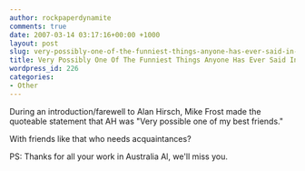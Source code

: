 ```yaml
---
author: rockpaperdynamite
comments: true
date: 2007-03-14 03:17:16+00:00 +1000
layout: post
slug: very-possibly-one-of-the-funniest-things-anyone-has-ever-said-in-my-prescence
title: Very Possibly One Of The Funniest Things Anyone Has Ever Said In My Prescence
wordpress_id: 226
categories:
- Other
---
```


During an introduction/farewell to Alan Hirsch, Mike Frost made the quoteable statement that AH was "Very possible one of my best friends."

With friends like that who needs acquaintances?

PS: Thanks for all your work in Australia Al, we'll miss you.
